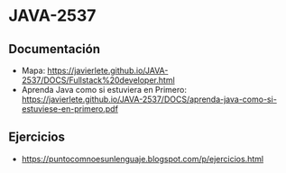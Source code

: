 # JAVA-2537

## Documentación

* Mapa: https://javierlete.github.io/JAVA-2537/DOCS/Fullstack%20developer.html
* Aprenda Java como si estuviera en Primero: https://javierlete.github.io/JAVA-2537/DOCS/aprenda-java-como-si-estuviese-en-primero.pdf
  
## Ejercicios

* https://puntocomnoesunlenguaje.blogspot.com/p/ejercicios.html
